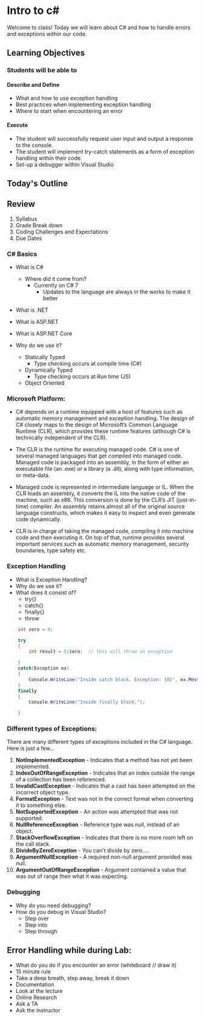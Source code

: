 # Intro to c#

Welcome to class! Today we will learn about C# and how to handle errors and exceptions within our code.

## Learning Objectives

### Students will be able to

#### Describe and Define

- What and how to use exception handling
- Best practices when implementing exception handling
- Where to start when encountering an error

#### Execute

- The student will successfully request user input and output a response to the console.
- The student will implement try-catch statements as a form of exception handling within their code.
- Set-up a debugger within Visual Studio

## Today's Outline

## Review

1. Syllabus
1. Grade Break down
1. Coding Challenges and Expectations
1. Due Dates

### C# Basics

- What is C#
  - Where did it come from?
    - Currently on C# 7
      - Updates to the language are always in the works to make it better
- What is .NET
- What is ASP.NET
- What is ASP.NET Core

- Why do we use it?
  - Statically Typed
    - Type checking occurs at compile time (C#)
  - Dynamically Typed
    - Type checking occurs at Run time (JS)
  - Object Oriented

### Microsoft Platform:

- C# depends on a runtime equipped with a host of features such as automatic memory management and exception handling.
  The design of C# closely maps to the design of Microsoft’s Common Language Runtime (CLR), which provides these runtime
  features (although C# is technically independent of the CLR).

- The CLR is the runtime for executing managed code. C# is one of several managed languages that get compiled into managed code.
  Managed code is packaged into an assembly, in the form of either an executable file (an .exe) or a library (a .dll),
  along with type information, or meta-data.

- Managed code is represented in intermediate language or IL. When the CLR loads an assembly, it converts the IL into the
  native code of the machine, such as x86. This conversion is done by the CLR’s JIT (just-in-time) compiler. An assembly retains
  almost all of the original source language constructs, which makes it easy to inspect and even generate code dynamically.

- CLR is in charge of taking the managed code, compiling it into machine code and then executing it.
  On top of that, runtime provides several important services such as automatic memory management, security boundaries,
  type safety etc.

### Exception Handling

- What is Exception Handling?
- Why do we use it?
- What does it consist of?
  - try{}
  - catch{}
  - finally{}
  - throw

```csharp
    int zero = 0;

    try
    {
        int result = 5/zero;  // this will throw an exception

    }
    catch(Exception ex)
    {
        Console.WriteLine("Inside catch block. Exception: {0}", ex.Message );
    }
    finally
    {
        Console.WriteLine("Inside finally block.");

    }
```

### Different types of Exceptions:

There are many different types of exceptions included in the C# language. Here is just a few...

1. **NotImplementedException** - Indicates that a method has not yet been implemented.
1. **IndexOutOfRangeException** - Indicates that an index outside the range of a collection has been referenced.
1. **InvalidCastException** -  Indicates that a cast has been attempted on the incorrect object type.
1. **FormatException** - Text was not in the correct format when converting it to something else.
1. **NotSupportedException** - An action was attempted that was not supported.
1. **NullReferenceException** - Reference type was null, instead of an object.
1. **StackOverflowException** - Indicates that there is no more room left on the call stack.
1. **DivideByZeroException** - You can't divide by zero....
1. **ArgumentNullException** - A required non-null argument provided was null.
1. **ArgumentOutOfRangeException** - Argument contained a value that was out of range then what it was expecting.

### Debugging

- Why do you need debugging?
- How do you debug in Visual Studio?
  - Step over
  - Step into
  - Step through

## Error Handling while during Lab:

- What do you do if you encounter an error (whiteboard // draw it)
- 15 minute rule
- Take a deep breath, step away, break it down
- Documentation
- Look at the lecture
- Online Research
- Ask a TA
- Ask the instructor
